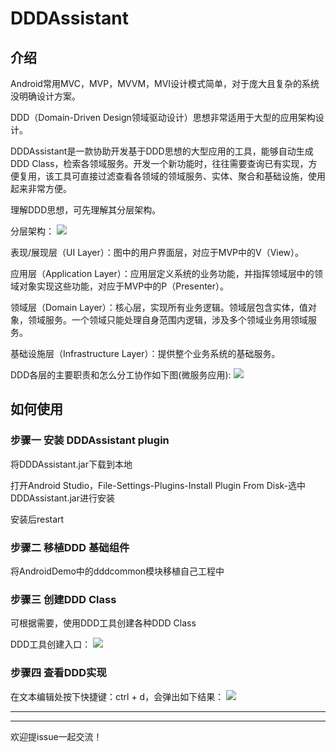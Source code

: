 # DDDAssistant

## 介绍

Android常用MVC，MVP，MVVM，MVI设计模式简单，对于庞大且复杂的系统没明确设计方案。

DDD（Domain-Driven Design领域驱动设计）思想非常适用于大型的应用架构设计。

DDDAssistant是一款协助开发基于DDD思想的大型应用的工具，能够自动生成DDD Class，检索各领域服务。开发一个新功能时，往往需要查询已有实现，方便复用，该工具可直接过滤查看各领域的领域服务、实体、聚合和基础设施，使用起来非常方便。

理解DDD思想，可先理解其分层架构。

分层架构：
![](https://github.com/M201370367/DDDAssistant/tree/main/.resource/dddlayer.png)


表现/展现层（UI Layer）：图中的用户界面层，对应于MVP中的V（View）。

应用层（Application Layer）：应用层定义系统的业务功能，并指挥领域层中的领域对象实现这些功能，对应于MVP中的P（Presenter）。

领域层（Domain Layer）：核心层，实现所有业务逻辑。领域层包含实体，值对象，领域服务。一个领域只能处理自身范围内逻辑，涉及多个领域业务用领域服务。

基础设施层（Infrastructure Layer）：提供整个业务系统的基础服务。

DDD各层的主要职责和怎么分工协作如下图(微服务应用):
![](https://github.com/M201370367/DDDAssistant/tree/main/.resource/dddsequence.png)


## 如何使用

### 步骤一 安装 DDDAssistant plugin
将DDDAssistant.jar下载到本地

打开Android Studio，File-Settings-Plugins-Install Plugin From Disk-选中DDDAssistant.jar进行安装

安装后restart

### 步骤二 移植DDD 基础组件
将AndroidDemo中的dddcommon模块移植自己工程中

### 步骤三 创建DDD Class
可根据需要，使用DDD工具创建各种DDD Class

DDD工具创建入口：
![](https://github.com/M201370367/DDDAssistant/tree/main/.resource/dddcreateclass.png)

### 步骤四 查看DDD实现
在文本编辑处按下快捷键：ctrl + d，会弹出如下结果：
![](https://github.com/M201370367/DDDAssistant/tree/main/.resource/dddsearch.png)

------------------------------------------------------------------
------------------------------------------------------------------
欢迎提issue一起交流！
